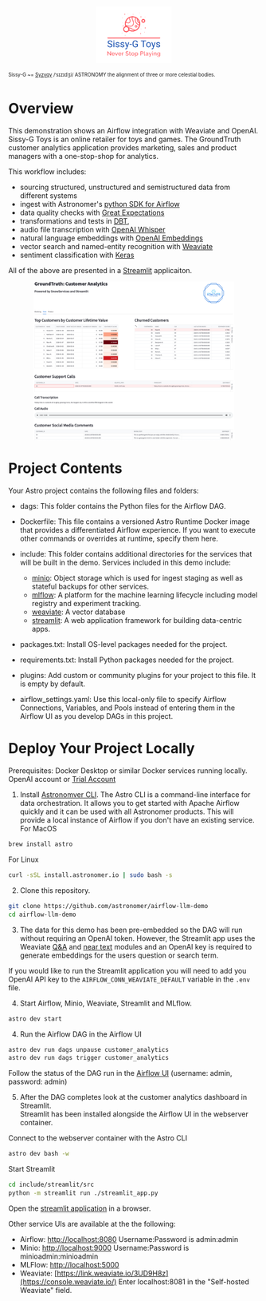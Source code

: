 <img style="display: block; float: right; max-width: 30%; height: auto; margin: auto; float: none!important;" src="include/streamlit/src/logo_small.png">
  
<sub><sup>Sissy-G ~= [Syzygy](https://en.wikipedia.org/wiki/Syzygy) /ˈsɪzɪdʒi/ ASTRONOMY the alignment of three or more celestial bodies.</sup></sub>


Overview
========
This demonstration shows an Airflow integration with Weaviate and OpenAI.  Sissy-G Toys is an online retailer for toys and games.  The GroundTruth customer analytics application provides marketing, sales and product managers with a one-stop-shop for analytics.    

This workflow includes:
- sourcing structured, unstructured and semistructured data from different systems
- ingest with Astronomer's [python SDK for Airflow](https://github.com/astronomer/astro-sdk)
- data quality checks with [Great Expectations](https://greatexpectations.io/)
- transformations and tests in [DBT](https://www.getdbt.com/), 
- audio file transcription with [OpenAI Whisper](https://github.com/openai/whisper)
- natural language embeddings with [OpenAI Embeddings](https://platform.openai.com/docs/guides/embeddings)
- vector search and named-entity recognition with [Weaviate](https://weaviate.io/)
- sentiment classification with [Keras](https://keras.io/)  
  
All of the above are presented in a [Streamlit](http://www.streamlit.io) applicaiton.  
  

<img style="display: block; float: right; max-width: 80%; height: auto; margin: auto; float: none!important;" src="images/streamlit.png">
  

Project Contents
================

Your Astro project contains the following files and folders:

- dags: This folder contains the Python files for the Airflow DAG. 
- Dockerfile: This file contains a versioned Astro Runtime Docker image that provides a differentiated Airflow experience. If you want to execute other commands or overrides at runtime, specify them here.
- include: This folder contains additional directories for the services that will be built in the demo. Services included in this demo include:
    - [minio](https://min.io/): Object storage which is used for ingest staging as well as stateful backups for other services.  
    - [mlflow](https://mlflow.org/): A platform for the machine learning lifecycle including model registry and experiment tracking.
    - [weaviate](https://weaviate.io/): A vector database 
    - [streamlit](http://www.streamlit.io): A web application framework for building data-centric apps.

- packages.txt: Install OS-level packages needed for the project.
- requirements.txt: Install Python packages needed for the project.
- plugins: Add custom or community plugins for your project to this file. It is empty by default.
- airflow_settings.yaml: Use this local-only file to specify Airflow Connections, Variables, and Pools instead of entering them in the Airflow UI as you develop DAGs in this project.

Deploy Your Project Locally
===========================

Prerequisites:
Docker Desktop or similar Docker services running locally.  
OpenAI account or [Trial Account](https://platform.openai.com/signup)
  
1. Install [Astronomver CLI](https://github.com/astronomer/astro-cli).  The Astro CLI is a command-line interface for data orchestration. It allows you to get started with Apache Airflow quickly and it can be used with all Astronomer products. This will provide a local instance of Airflow if you don't have an existing service.
For MacOS  
```bash
brew install astro
```
  
For Linux
```bash
curl -sSL install.astronomer.io | sudo bash -s
```

2. Clone this repository.  
```bash
git clone https://github.com/astronomer/airflow-llm-demo
cd airflow-llm-demo
```

3. The data for this demo has been pre-embedded so the DAG will run without requiring an OpenAI token.  However, the Streamlit app uses the Weaviate [Q&A](https://weaviate.io/developers/weaviate/modules/reader-generator-modules/qna-openai) and [near text](https://weaviate.io/developers/weaviate/search/similarity) modules and an OpenAI key is required to generate embeddings for the users question or search term.

If you would like to run the Streamlit application you will need to add you OpenAI API key to the `AIRFLOW_CONN_WEAVIATE_DEFAULT` variable in the `.env` file.  
  
4.  Start Airflow, Minio, Weaviate, Streamlit and MLflow.
```bash
astro dev start
```
  
4. Run the Airflow DAG in the Airflow UI 
```bash
astro dev run dags unpause customer_analytics
astro dev run dags trigger customer_analytics
```
Follow the status of the DAG run in the [Airflow UI](http://localhost:8080/dags/customer_analytics/grid) (username: admin, password: admin)
      
5. After the DAG completes look at the customer analytics dashboard in Streamlit.   
Streamlit has been installed alongside the Airflow UI in the webserver container. 

Connect to the webserver container with the Astro CLI
```bash
astro dev bash -w
``` 

Start Streamlit
```bash
cd include/streamlit/src
python -m streamlit run ./streamlit_app.py
```

Open the [streamlit application](http://localhost:8501) in a browser.

Other service UIs are available at the the following:
- Airflow: [http://localhost:8080](http://localhost:8080) Username:Password is admin:admin
- Minio: [http://localhost:9000](http://localhost:9000) Username:Password is minioadmin:minioadmin
- MLFlow: [http://localhost:5000](http://localhost:5000)
- Weaviate: [https://link.weaviate.io/3UD9H8z](https://console.weaviate.io/) Enter localhost:8081 in the "Self-hosted Weaviate" field.
